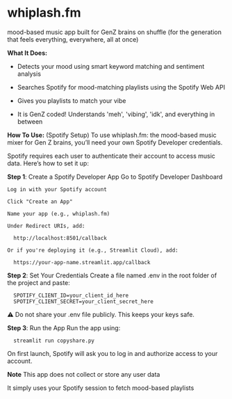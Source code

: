 # whiplash.fm
mood-based music app built for GenZ brains on shuffle (for the generation that feels everything, everywhere, all at once)


**What It Does:**
  - Detects your mood using smart keyword matching and sentiment analysis
  
  - Searches Spotify for mood-matching playlists using the Spotify Web API
  
  - Gives you playlists to match your vibe
  
  - It is GenZ coded! Understands 'meh', 'vibing', 'idk', and everything in between

**How To Use:**
 (Spotify Setup)
To use whiplash.fm: the mood-based music mixer for Gen Z brains, you’ll need your own Spotify Developer credentials.

Spotify requires each user to authenticate their account to access music data. Here’s how to set it up:

**Step 1**: 
    Create a Spotify Developer App
    Go to Spotify Developer Dashboard
    
    Log in with your Spotify account
    
    Click "Create an App"
    
    Name your app (e.g., whiplash.fm)

    Under Redirect URIs, add:

      http://localhost:8501/callback
      
    Or if you're deploying it (e.g., Streamlit Cloud), add:

      https://your-app-name.streamlit.app/callback

      
**Step 2**: Set Your Credentials
    Create a file named .env in the root folder of the project and paste:

      SPOTIFY_CLIENT_ID=your_client_id_here
      SPOTIFY_CLIENT_SECRET=your_client_secret_here
⚠️ Do not share your .env file publicly. This keeps your keys safe.

**Step 3**: Run the App
    Run the app using:

      streamlit run copyshare.py

On first launch, Spotify will ask you to log in and authorize access to your account.

**Note**
This app does not collect or store any user data

It simply uses your Spotify session to fetch mood-based playlists





  
